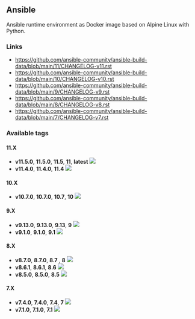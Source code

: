 Ansible
---

Ansible runtime environment as Docker image based on Alpine Linux with Python.


### Links
- <https://github.com/ansible-community/ansible-build-data/blob/main/11/CHANGELOG-v11.rst>
- <https://github.com/ansible-community/ansible-build-data/blob/main/10/CHANGELOG-v10.rst>
- <https://github.com/ansible-community/ansible-build-data/blob/main/9/CHANGELOG-v9.rst>
- <https://github.com/ansible-community/ansible-build-data/blob/main/8/CHANGELOG-v8.rst>
- <https://github.com/ansible-community/ansible-build-data/blob/main/7/CHANGELOG-v7.rst>


### Available tags
#### 11.X
- **v11.5.0**, **11.5.0**, **11.5**, **11**, **latest** ![](https://img.shields.io/docker/image-size/magnaz/ansible/v11.5.0)
- **v11.4.0**, **11.4.0**, **11.4** ![](https://img.shields.io/docker/image-size/magnaz/ansible/v11.4.0)
#### 10.X
- **v10.7.0**, **10.7.0**, **10.7**, **10** ![](https://img.shields.io/docker/image-size/magnaz/ansible/v10.7.0)
#### 9.X
- **v9.13.0**, **9.13.0**, **9.13**, **9** ![](https://img.shields.io/docker/image-size/magnaz/ansible/v9.13.0)
- **v9.1.0**, **9.1.0**, **9.1** ![](https://img.shields.io/docker/image-size/magnaz/ansible/v9.1.0)
#### 8.X
- **v8.7.0**, **8.7.0**, **8.7** , **8** ![](https://img.shields.io/docker/image-size/magnaz/ansible/v8.7.0)
- **v8.6.1**, **8.6.1**, **8.6** ![](https://img.shields.io/docker/image-size/magnaz/ansible/v8.6.1)
- **v8.5.0**, **8.5.0**, **8.5** ![](https://img.shields.io/docker/image-size/magnaz/ansible/v8.5.0)
#### 7.X
- **v7.4.0**, **7.4.0**, **7.4**, **7** ![](https://img.shields.io/docker/image-size/magnaz/ansible/v7.4.0)
- **v7.1.0**, **7.1.0**, **7.1** ![](https://img.shields.io/docker/image-size/magnaz/ansible/v7.1.0)
